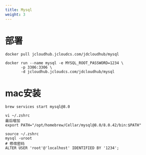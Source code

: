 ```yaml
---
title: Mysql
weight: 3
---
```


# 部署
```shell
docker pull jcloudhub.jcloudcs.com/jdcloudhub/mysql

docker run --name mysql -e MYSQL_ROOT_PASSWORD=1234 \
       -p 3306:3306 \ 
       -d jcloudhub.jcloudcs.com/jdcloudhub/mysql
```


# mac安装
```shell
brew services start mysql@8.0
```

```shell
vi ~/.zshrc
最后增加
export PATH="/opt/homebrew/Cellar/mysql@8.0/8.0.42/bin:$PATH"
```
```shell
source ~/.zshrc
mysql -uroot
# 修改密码
ALTER USER 'root'@'localhost' IDENTIFIED BY '1234';
```
